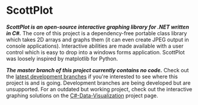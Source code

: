 # ScottPlot

***ScottPlot is an open-source interactive graphing library for .NET written in C#.*** The core of this project is a dependency-free portable class library which takes 2D arrays and graphs them (it can even create JPEG output in console applications). Interactive abilities are made available with a user control which is easy to drop into a windows forms application. ScottPlot was loosely inspired by matplotlib for Python.

***The master branch of this project currently contains no code.*** Check out the [latest development branches](https://github.com/swharden/ScottPlot/branches) if you're interested to see where this project is and is going. Development branches are being developed but are unsupported. For an outdated but working project, check out the interactive graphing solutions on the [C#-Data-Visualization](https://github.com/swharden/Csharp-Data-Visualization) project page.